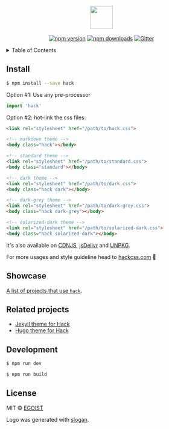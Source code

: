 <p align="center">
  <img src="https://cloud.githubusercontent.com/assets/11269635/21745895/81f6e9c8-d535-11e6-927b-6a93f75916d7.png" width="60" /><br><br>
  <a href="https://npmjs.com/package/hack"><img src="https://img.shields.io/npm/v/hack.svg?style=flat-square" alt="npm version"></a> <a href="https://npmjs.com/package/hack"><img src="https://img.shields.io/npm/dm/hack.svg?style=flat-square" alt="npm downloads"></a> <a href="https://gitter.im/egoist/hack"><img src="https://img.shields.io/gitter/room/egoist/hack.svg?style=flat-square" alt="Gitter"></a>
</p>

<details><summary>Table of Contents</summary>

<!-- toc -->

- [Install](#install)
- [Related projects](#related-projects)
- [Development](#development)
- [License](#license)

<!-- tocstop -->

</details>

## Install

```bash
$ npm install --save hack
```

Option #1: Use any pre-processor

```js
import 'hack'
```

Option #2: hot-link the css files:

```html
<link rel="stylesheet" href="/path/to/hack.css">

<!-- markdown theme -->
<body class="hack"></body>

<!-- standard theme -->
<link rel="stylesheet" href="/path/to/standard.css">
<body class="standard"></body>

<!-- dark theme -->
<link rel="stylesheet" href="/path/to/dark.css">
<body class="hack dark"></body>

<!-- dark-grey theme -->
<link rel="stylesheet" href="/path/to/dark-grey.css">
<body class="hack dark-grey"></body>

<!-- solarized-dark theme -->
<link rel="stylesheet" href="/path/to/solarized-dark.css">
<body class="hack solarized-dark"></body>
```

It's also available on [CDNJS](https://cdnjs.com/libraries/hack), [jsDelivr](http://cdn.jsdelivr.net/npm/hack/dist/) and [UNPKG](https://unpkg.com/hack/).

For more usages and style guideline head to [hackcss.com](http://hackcss.com/) 🎉

## Showcase

[A list of projects that use `hack`](https://github.com/egoist/hack/wiki/Showcase).

## Related projects

- [Jekyll theme for Hack](https://github.com/wemake-services/jekyll-theme-hackcss)
- [Hugo theme for Hack](https://github.com/comfusion/after-dark)

## Development

```bash
$ npm run dev

$ npm run build
```

## License

MIT &copy; [EGOIST](https://github.com/egoist)

Logo was generated with [slogan](https://github.com/egoist/slogan).
